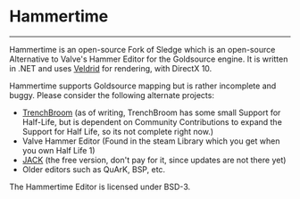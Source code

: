 Hammertime
======



---

Hammertime is an open-source Fork of Sledge which is an open-source Alternative to Valve's Hammer Editor for the Goldsource engine.
It is written in .NET and uses [Veldrid][2] for rendering, with DirectX 10.

Hammertime supports Goldsource mapping but is rather incomplete and buggy. Please consider the following alternate projects:

- [TrenchBroom](https://github.com/kduske/TrenchBroom) (as of writing, TrenchBroom has some small Support for Half-Life, but is dependent on Community Contributions to expand the Support for Half Life, so its not complete right now.)
- Valve Hammer Editor (Found in the steam Library which you get when you own Half Life 1)
- [JACK](http://jack.hlfx.ru/en/download.html) (the free version, don't pay for it, since updates are not there yet)
- Older editors such as QuArK, BSP, etc.

The Hammertime Editor is licensed under BSD-3.

[2]: https://github.com/mellinoe/veldrid/
